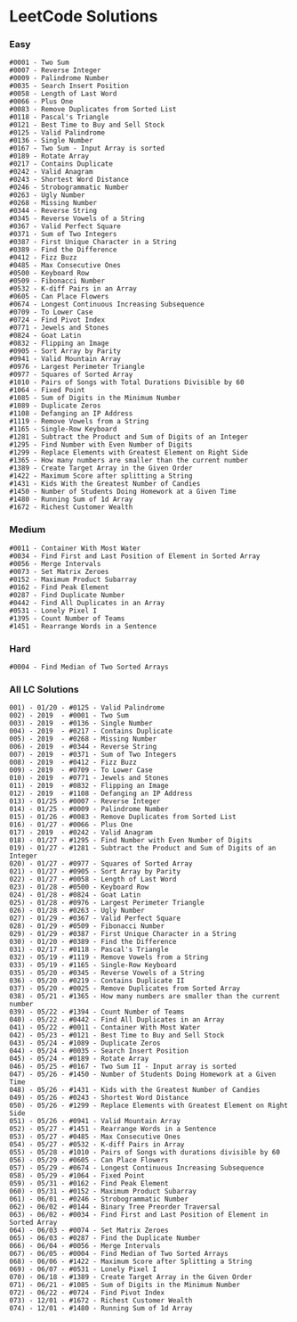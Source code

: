 # LeetCode Solutions

### Easy 

    #0001 - Two Sum
    #0007 - Reverse Integer
    #0009 - Palindrome Number
    #0035 - Search Insert Position
    #0058 - Length of Last Word
    #0066 - Plus One
    #0083 - Remove Duplicates from Sorted List
    #0118 - Pascal's Triangle
    #0121 - Best Time to Buy and Sell Stock
    #0125 - Valid Palindrome
    #0136 - Single Number
    #0167 - Two Sum - Input Array is sorted
    #0189 - Rotate Array
    #0217 - Contains Duplicate
    #0242 - Valid Anagram
    #0243 - Shortest Word Distance
    #0246 - Strobogrammatic Number
    #0263 - Ugly Number
    #0268 - Missing Number
    #0344 - Reverse String
    #0345 - Reverse Vowels of a String
    #0367 - Valid Perfect Square
    #0371 - Sum of Two Integers
    #0387 - First Unique Character in a String
    #0389 - Find the Difference
    #0412 - Fizz Buzz
    #0485 - Max Consecutive Ones
    #0500 - Keyboard Row
    #0509 - Fibonacci Number
    #0532 - K-diff Pairs in an Array
    #0605 - Can Place Flowers
    #0674 - Longest Continuous Increasing Subsequence
    #0709 - To Lower Case
    #0724 - Find Pivot Index
    #0771 - Jewels and Stones
    #0824 - Goat Latin
    #0832 - Flipping an Image
    #0905 - Sort Array by Parity
    #0941 - Valid Mountain Array
    #0976 - Largest Perimeter Triangle
    #0977 - Squares of Sorted Array
    #1010 - Pairs of Songs with Total Durations Divisible by 60
    #1064 - Fixed Point
    #1085 - Sum of Digits in the Minimum Number
    #1089 - Duplicate Zeros
    #1108 - Defanging an IP Address
    #1119 - Remove Vowels from a String
    #1165 - Single-Row Keyboard
    #1281 - Subtract the Product and Sum of Digits of an Integer
    #1295 - Find Number with Even Number of Digits
    #1299 - Replace Elements with Greatest Element on Right Side
    #1365 - How many numbers are smaller than the current number
    #1389 - Create Target Array in the Given Order
    #1422 - Maximum Score after splitting a String
    #1431 - Kids With the Greatest Number of Candies
    #1450 - Number of Students Doing Homework at a Given Time
    #1480 - Running Sum of 1d Array
    #1672 - Richest Customer Wealth

### Medium

    #0011 - Container With Most Water
    #0034 - Find First and Last Position of Element in Sorted Array
    #0056 - Merge Intervals
    #0073 - Set Matrix Zeroes
    #0152 - Maximum Product Subarray
    #0162 - Find Peak Element
    #0287 - Find Duplicate Number
    #0442 - Find All Duplicates in an Array
    #0531 - Lonely Pixel I
    #1395 - Count Number of Teams
    #1451 - Rearrange Words in a Sentence

### Hard
    #0004 - Find Median of Two Sorted Arrays

### All LC Solutions

    001) - 01/20 - #0125 - Valid Palindrome
    002) - 2019  - #0001 - Two Sum
    003) - 2019  - #0136 - Single Number
    004) - 2019  - #0217 - Contains Duplicate
    005) - 2019  - #0268 - Missing Number
    006) - 2019  - #0344 - Reverse String
    007) - 2019  - #0371 - Sum of Two Integers
    008) - 2019  - #0412 - Fizz Buzz
    009) - 2019  - #0709 - To Lower Case
    010) - 2019  - #0771 - Jewels and Stones
    011) - 2019  - #0832 - Flipping an Image
    012) - 2019  - #1108 - Defanging an IP Address
    013) - 01/25 - #0007 - Reverse Integer
    014) - 01/25 - #0009 - Palindrome Number
    015) - 01/26 - #0083 - Remove Duplicates from Sorted List
    016) - 01/27 - #0066 - Plus One
    017) - 2019  - #0242 - Valid Anagram
    018) - 01/27 - #1295 - Find Number with Even Number of Digits
    019) - 01/27 - #1281 - Subtract the Product and Sum of Digits of an Integer
    020) - 01/27 - #0977 - Squares of Sorted Array
    021) - 01/27 - #0905 - Sort Array by Parity
    022) - 01/27 - #0058 - Length of Last Word
    023) - 01/28 - #0500 - Keyboard Row
    024) - 01/28 - #0824 - Goat Latin
    025) - 01/28 - #0976 - Largest Perimeter Triangle
    026) - 01/28 - #0263 - Ugly Number
    027) - 01/29 - #0367 - Valid Perfect Square
    028) - 01/29 - #0509 - Fibonacci Number
    029) - 01/29 - #0387 - First Unique Character in a String
    030) - 01/20 - #0389 - Find the Difference
    031) - 02/17 - #0118 - Pascal's Triangle
    032) - 05/19 - #1119 - Remove Vowels from a String
    033) - 05/19 - #1165 - Single-Row Keyboard
    035) - 05/20 - #0345 - Reverse Vowels of a String
    036) - 05/20 - #0219 - Contains Duplicate II
    037) - 05/20 - #0025 - Remove Duplicates from Sorted Array
    038) - 05/21 - #1365 - How many numbers are smaller than the current number
    039) - 05/22 - #1394 - Count Number of Teams
    040) - 05/22 - #0442 - Find All Duplicates in an Array
    041) - 05/22 - #0011 - Container With Most Water
    042) - 05/23 - #0121 - Best Time to Buy and Sell Stock
    043) - 05/24 - #1089 - Duplicate Zeros
    044) - 05/24 - #0035 - Search Insert Position
    045) - 05/24 - #0189 - Rotate Array
    046) - 05/25 - #0167 - Two Sum II - Input array is sorted
    047) - 05/26 - #1450 - Number of Students Doing Homework at a Given Time
    048) - 05/26 - #1431 - Kids with the Greatest Number of Candies
    049) - 05/26 - #0243 - Shortest Word Distance
    050) - 05/26 - #1299 - Replace Elements with Greatest Element on Right Side
    051) - 05/26 - #0941 - Valid Mountain Array
    052) - 05/27 - #1451 - Rearrange Words in a Sentence
    053) - 05/27 - #0485 - Max Consecutive Ones
    054) - 05/27 - #0532 - K-diff Pairs in Array
    055) - 05/28 - #1010 - Pairs of Songs with durations divisible by 60
    056) - 05/29 - #0605 - Can Place Flowers
    057) - 05/29 - #0674 - Longest Continuous Increasing Subsequence
    058) - 05/29 - #1064 - Fixed Point
    059) - 05/31 - #0162 - Find Peak Element
    060) - 05/31 - #0152 - Maximum Product Subarray
    061) - 06/01 - #0246 - Strobogrammatic Number
    062) - 06/02 - #0144 - Binary Tree Preorder Traversal
    063) - 06/02 - #0034 - Find First and Last Position of Element in Sorted Array
    064) - 06/03 - #0074 - Set Matrix Zeroes
    065) - 06/03 - #0287 - Find the Duplicate Number
    066) - 06/04 - #0056 - Merge Intervals
    067) - 06/05 - #0004 - Find Median of Two Sorted Arrays
    068) - 06/06 - #1422 - Maximum Score after Splitting a String
    069) - 06/07 - #0531 - Lonely Pixel I
    070) - 06/18 - #1389 - Create Target Array in the Given Order
    071) - 06/21 - #1085 - Sum of Digits in the Minimum Number
    072) - 06/22 - #0724 - Find Pivot Index
    073) - 12/01 - #1672 - Richest Customer Wealth
    074) - 12/01 - #1480 - Running Sum of 1d Array
